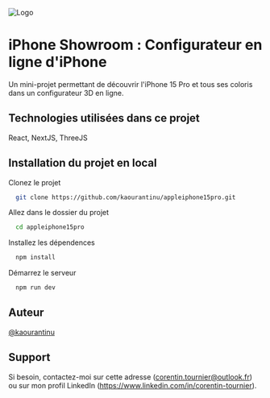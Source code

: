 
![Logo](https://www.corentintournier.fr/_next/image?url=%2Fiphonewebsite.png&w=3840&q=75)


# iPhone Showroom : Configurateur en ligne d'iPhone

Un mini-projet permettant de découvrir l'iPhone 15 Pro et tous ses coloris dans un configurateur 3D en ligne.

## Technologies utilisées dans ce projet

React, NextJS, ThreeJS


## Installation du projet en local

Clonez le projet

```bash
  git clone https://github.com/kaourantinu/appleiphone15pro.git
```

Allez dans le dossier du projet

```bash
  cd appleiphone15pro
```

Installez les dépendences

```bash
  npm install
```

Démarrez le serveur

```bash
  npm run dev
```


## Auteur

[@kaourantinu](https://www.github.com/kaourantinu)


## Support

Si besoin, contactez-moi sur cette adresse (corentin.tournier@outlook.fr) ou sur mon profil LinkedIn (https://www.linkedin.com/in/corentin-tournier).

